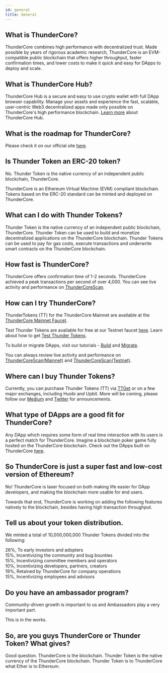 ```yaml
---
id: general
title: General
---
```


## What is ThunderCore?
ThunderCore combines high performance with decentralized trust. Made possible by years of rigorous academic research, ThunderCore is an EVM-compatible public blockchain that offers higher throughput, faster confirmation times, and lower costs to make it quick and easy for DApps to deploy and scale.

## What is ThunderCore Hub?
ThunderCore Hub is a secure and easy to use crypto wallet with full DApp browser capability. Manage your assets and experience the fast, scalable, user-centric Web3 decentralized apps made only possible on ThunderCore's high performance blockchain. [Learn more](https://www.thundercore.com/thundercore-hub/) about ThunderCore Hub.

## What is the roadmap for ThunderCore? 
Please check it on our official site [here](https://www.thundercore.com/roadmap/).

## Is Thunder Token an ERC-20 token?
No. Thunder Token is the native currency of an independent public blockchain, ThunderCore.

ThunderCore is an Ethereum Virtual Machine (EVM) compliant blockchain. Tokens based on the ERC-20 standard can be minted and deployed on ThunderCore.

## What can I do with Thunder Tokens?
Thunder Token is the native currency of an independent public blockchain, ThunderCore. Thunder Token can be used to build and monetize decentralized applications on the ThunderCore blockchain. Thunder Tokens can be used to pay for gas costs, execute transactions and underwrite smart contracts on the ThunderCore blockchain.

## How fast is ThunderCore? 
ThunderCore offers confirmation time of 1-2 seconds. ThunderCore achieved a peak transactions per second of over 4,000. You can see live activity and performance on [ThunderCoreScan](https://scan.thundercore.com).

## How can I try ThunderCore?
ThunderTokens (TT) for the ThunderCore Mainnet are available at the [ThunderCore Mainnet Faucet](https://faucet.thundercore.com).

Test Thunder Tokens are available for free at our Testnet faucet [here](https://faucet-testnet.thundercore.com/). Learn about how to get [Test Thunder Tokens](get-tokens.md).

To build or migrate DApps, visit our tutorials - [Build](deploy-your-own-game.md) and [Migrate](migrate-to-thunder.md).

You can always review live activity and performance on [ThunderCoreScan(Mainnet)](https://scan.thundercore.com) and [ThunderCoreScan(Testnet)](https://scan-testnet.thundercore.com).

## Where can I buy Thunder Tokens?
Currently, you can purchase Thunder Tokens (TT) via [TTGet](https://ttget.appcenter.games/) or on a few major exchanges, including Huobi and Upbit. More will be coming, please follow our [Medium](https://medium.com/thunderofficial) and [Twitter](https://twitter.com/ThunderProtocol) for announcements.

## What type of DApps are a good fit for ThunderCore?
Any DApp which requires some form of real time interaction with its users is a perfect match for ThunderCore. Imagine a blockchain poker game fully hosted on the ThunderCore blockchain. Check out the DApps built on ThunderCore [here](https://www.thundercore.com/products-landing-page/).

## So ThunderCore is just a super fast and low-cost version of Ethereum?
No! ThunderCore is laser focused on both making life easier for DApp developers, and making the blockchain more usable for end users.

Towards that end, ThunderCore is working on adding the following features natively to the blockchain, besides having high transaction throughput.

## Tell us about your token distribution.
We minted a total of 10,000,000,000 Thunder Tokens divided into the following:

26%, To early investors and adopters<br>
15%, Incentivizing the community and bug bounties<br>
15%, Incentivizing committee members and operators<br>
10%, Incentivizing developers, partners, creators<br>
19%, Retained by ThunderCore for company operations<br>
15%, Incentivizing employees and advisors

## Do you have an ambassador program?
Community-driven growth is important to us and Ambassadors play a very important part.

This is in the works.

## So, are you guys ThunderCore or Thunder Token? What gives?
Good question. ThunderCore is the blockchain. Thunder Token is the native currency of the ThunderCore blockchain. Thunder Token is to ThunderCore what Ether is to Ethereum.
